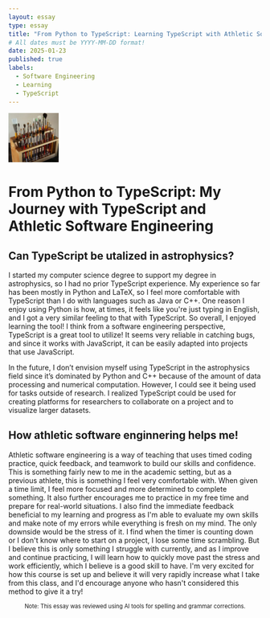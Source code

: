 ```yaml
---
layout: essay
type: essay
title: "From Python to TypeScript: Learning TypeScript with Athletic Software Engineering"
# All dates must be YYYY-MM-DD format!
date: 2025-01-23
published: true
labels:
  - Software Engineering
  - Learning
  - TypeScript
---
```


<img width="100px" class="rounded float-start pe-4" src="../img/igniting/paintbrushes.jpg">

# From Python to TypeScript: My Journey with TypeScript and Athletic Software Engineering

## Can TypeScript be utalized in astrophysics?

I started my computer science degree to support my degree in astrophysics, so I had no prior TypeScript experience. My experience so far has been mostly in Python and LaTeX, so I feel more comfortable with TypeScript than I do with languages such as Java or C++. One reason I enjoy using Python is how, at times, it feels like you're just typing in English, and I got a very similar feeling to that with TypeScript. So overall, I enjoyed learning the tool! I think from a software engineering perspective, TypeScript is a great tool to utilize! It seems very reliable in catching bugs, and since it works with JavaScript, it can be easily adapted into projects that use JavaScript.

In the future, I don’t envision myself using TypeScript in the astrophysics field since it’s dominated by Python and C++ because of the amount of data processing and numerical computation. However, I could see it being used for tasks outside of research. I realized TypeScript could be used for creating platforms for researchers to collaborate on a project and to visualize larger datasets.

## How athletic software enginnering helps me!

Athletic software engineering is a way of teaching that uses timed coding practice, quick feedback, and teamwork to build our skills and confidence. This is something fairly new to me in the academic setting, but as a previous athlete, this is something I feel very comfortable with. When given a time limit, I feel more focused and more determined to complete something. It also further encourages me to practice in my free time and prepare for real-world situations. I also find the immediate feedback beneficial to my learning and progress as I'm able to evaluate my own skills and make note of my errors while everything is fresh on my mind. The only downside would be the stress of it. I find when the timer is counting down or I don't know where to start on a project, I lose some time scrambling. But I believe this is only something I struggle with currently, and as I improve and continue practicing, I will learn how to quickly move past the stress and work efficiently, which I believe is a good skill to have. I'm very excited for how this course is set up and believe it will very rapidly increase what I take from this class, and I'd encourage anyone who hasn't considered this method to give it a try!

<p style="text-align: center; font-size: 0.8em;">
Note: This essay was reviewed using AI tools for spelling and grammar corrections.
</p>


